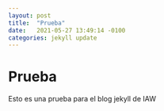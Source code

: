 ```yaml
---
layout: post
title:  "Prueba"
date:   2021-05-27 13:49:14 -0100
categories: jekyll update
---
```


# Prueba

Esto es una prueba para el blog jekyll de IAW